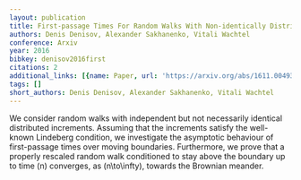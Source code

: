 ```yaml
---
layout: publication
title: First-passage Times For Random Walks With Non-identically Distributed Increments
authors: Denis Denisov, Alexander Sakhanenko, Vitali Wachtel
conference: Arxiv
year: 2016
bibkey: denisov2016first
citations: 2
additional_links: [{name: Paper, url: 'https://arxiv.org/abs/1611.00493'}]
tags: []
short_authors: Denis Denisov, Alexander Sakhanenko, Vitali Wachtel
---
```

We consider random walks with independent but not necessarily identical
distributed increments. Assuming that the increments satisfy the well-known
Lindeberg condition, we investigate the asymptotic behaviour of first-passage
times over moving boundaries. Furthermore, we prove that a properly rescaled
random walk conditioned to stay above the boundary up to time \(n\) converges, as
\(n\to\infty\), towards the Brownian meander.